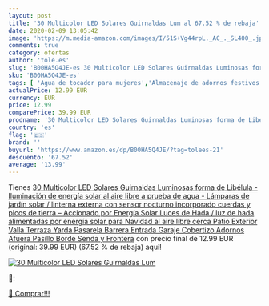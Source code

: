 ```yaml
---
layout: post
title: '30 Multicolor LED Solares Guirnaldas Lum al 67.52 % de rebaja'
date: 2020-02-09 13:05:42
image: 'https://m.media-amazon.com/images/I/51S+Vg44rpL._AC_._SL400_.jpg'
comments: true
category: ofertas
author: 'tole.es'
slug: 'B00HA5Q4JE-es 30 Multicolor LED Solares Guirnaldas Luminosas forma de...'
sku: 'B00HA5Q4JE-es'
tags: [ 'Agua de tocador para mujeres','Almacenaje de adornos festivos','Almacenamiento y organización','Belleza','Fragancias para mujeres','Hogar y cocina','Iluminación','Iluminación de interior','Iluminación decorativa y para usos específicos de interior','Juguetes','Juguetes electrónicos','Juguetes y juegos','Perfumes y fragancias','Velas eléctricas y LED','Videojuegos para niños','navidad', ]
actualPrice: 12.99 EUR
currency: EUR
price: 12.99
comparePrice: 39.99 EUR
prodname: '30 Multicolor LED Solares Guirnaldas Luminosas forma de Libélula - Iluminación de energía solar al aire libre a prueba de agua - Lámparas de jardín solar / linterna externa con sensor nocturno incorporado  cuerdas y picos de tierra – Accionado por Energía Solar Luces de Hada / luz de hada alimentadas por energía solar para Navidad  al aire libre  cerca  Patio  Exterior  Valla  Terraza  Yarda  Pasarela  Barrera  Entrada  Garaje  Cobertizo  Adornos  Afuera  Pasillo  Borde  Senda y Frontera'
country: 'es'
flag: '🇪🇸'
brand: ''
buyurl: 'https://www.amazon.es/dp/B00HA5Q4JE/?tag=tolees-21'
descuento: '67.52'
average: '13.99'
---
```


Tienes [30 Multicolor LED Solares Guirnaldas Luminosas forma de Libélula - Iluminación de energía solar al aire libre a prueba de agua - Lámparas de jardín solar / linterna externa con sensor nocturno incorporado  cuerdas y picos de tierra – Accionado por Energía Solar Luces de Hada / luz de hada alimentadas por energía solar para Navidad  al aire libre  cerca  Patio  Exterior  Valla  Terraza  Yarda  Pasarela  Barrera  Entrada  Garaje  Cobertizo  Adornos  Afuera  Pasillo  Borde  Senda y Frontera](https://www.amazon.es/dp/B00HA5Q4JE/?tag=tolees-21) con precio final de  12.99 EUR (original: 39.99 EUR) (67.52 %  de rebaja) aqui!

[![30 Multicolor LED Solares Guirnaldas Lum](https://m.media-amazon.com/images/I/51S+Vg44rpL._AC_._SL400_.jpg)](https://www.amazon.es/dp/B00HA5Q4JE/?tag=tolees-21)

🔎:


[🛒 Comprar!!!](https://www.amazon.es/dp/B00HA5Q4JE/?tag=tolees-21)
